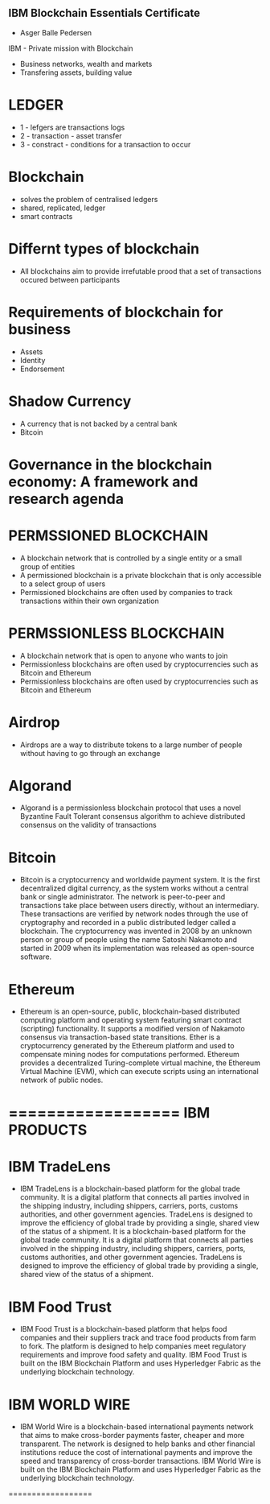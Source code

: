 ## IBM Blockchain Essentials Certificate
- Asger Balle Pedersen

IBM - Private mission with Blockchain

- Business networks, wealth and markets
- Transfering assets, building value

# LEDGER
- 1 - lefgers are transactions logs
- 2 - transaction - asset transfer
- 3 - constract - conditions for a transaction to occur

# Blockchain
- solves the problem of centralised ledgers
- shared, replicated, ledger
- smart contracts

# Differnt types of blockchain
- All blockchains aim to provide irrefutable prood that a set of transactions occured between participants

# Requirements of blockchain for business
- Assets
- Identity
- Endorsement

# Shadow Currency
- A currency that is not backed by a central bank
- Bitcoin

# Governance in the blockchain economy: A framework and research agenda

# PERMSSIONED BLOCKCHAIN
- A blockchain network that is controlled by a single entity or a small group of entities
- A permissioned blockchain is a private blockchain that is only accessible to a select group of users
- Permissioned blockchains are often used by companies to track transactions within their own organization


# PERMSSIONLESS BLOCKCHAIN
- A blockchain network that is open to anyone who wants to join
- Permissionless blockchains are often used by cryptocurrencies such as Bitcoin and Ethereum
- Permissionless blockchains are often used by cryptocurrencies such as Bitcoin and Ethereum

# Airdrop
- Airdrops are a way to distribute tokens to a large number of people without having to go through an exchange

# Algorand
- Algorand is a permissionless blockchain protocol that uses a novel Byzantine Fault Tolerant consensus algorithm to achieve distributed consensus on the validity of transactions

# Bitcoin
- Bitcoin is a cryptocurrency and worldwide payment system. It is the first decentralized digital currency, as the system works without a central bank or single administrator. The network is peer-to-peer and transactions take place between users directly, without an intermediary. These transactions are verified by network nodes through the use of cryptography and recorded in a public distributed ledger called a blockchain. The cryptocurrency was invented in 2008 by an unknown person or group of people using the name Satoshi Nakamoto and started in 2009 when its implementation was released as open-source software.

# Ethereum
- Ethereum is an open-source, public, blockchain-based distributed computing platform and operating system featuring smart contract (scripting) functionality. It supports a modified version of Nakamoto consensus via transaction-based state transitions. Ether is a cryptocurrency generated by the Ethereum platform and used to compensate mining nodes for computations performed. Ethereum provides a decentralized Turing-complete virtual machine, the Ethereum Virtual Machine (EVM), which can execute scripts using an international network of public nodes.

==================
  IBM PRODUCTS
==================

# IBM TradeLens
- IBM TradeLens is a blockchain-based platform for the global trade community. It is a digital platform that connects all parties involved in the shipping industry, including shippers, carriers, ports, customs authorities, and other government agencies. TradeLens is designed to improve the efficiency of global trade by providing a single, shared view of the status of a shipment. It is a blockchain-based platform for the global trade community. It is a digital platform that connects all parties involved in the shipping industry, including shippers, carriers, ports, customs authorities, and other government agencies. TradeLens is designed to improve the efficiency of global trade by providing a single, shared view of the status of a shipment.

# IBM Food Trust
- IBM Food Trust is a blockchain-based platform that helps food companies and their suppliers track and trace food products from farm to fork. The platform is designed to help companies meet regulatory requirements and improve food safety and quality. IBM Food Trust is built on the IBM Blockchain Platform and uses Hyperledger Fabric as the underlying blockchain technology.

# IBM WORLD WIRE
- IBM World Wire is a blockchain-based international payments network that aims to make cross-border payments faster, cheaper and more transparent. The network is designed to help banks and other financial institutions reduce the cost of international payments and improve the speed and transparency of cross-border transactions. IBM World Wire is built on the IBM Blockchain Platform and uses Hyperledger Fabric as the underlying blockchain technology.

==================
